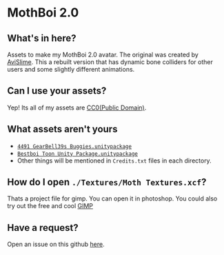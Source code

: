 # MothBoi 2.0

## What's in here?

Assets to make my MothBoi 2.0 avatar. The original was created by [AviSlime](https://avislime.carrd.co/). This a rebuilt version that has dynamic bone colliders for other users and some slightly different animations.

## Can I use your assets?

Yep! Its all of my assets are [CC0(Public Domain)](https://creativecommons.org/publicdomain/zero/1.0/).

## What assets aren't yours

- [`4491 GearBell39s Buggies.unitypackage`](https://www.vrcarena.com/assets/IXfkpasdHm45lcq7SznY)
- [`Bestboi Toon Unity Package.unitypackage`](https://www.vrcarena.com/assets/Zag2HG45Acpfjq4LxilG)
- Other things will be mentioned in `Credits.txt` files in each directory.

## How do I open `./Textures/Moth Textures.xcf`?

Thats a project file for gimp. You can open it in photoshop. You could also try out the free and cool [GIMP](https://www.gimp.org/)

## Have a request?
Open an issue on this github [here](https://github.com/jll123567/VR-Content/issues).

